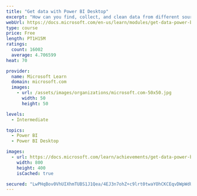 ```yaml
---
title: "Get data with Power BI Desktop"
excerpt: "How can you find, collect, and clean data from different sources? Power BI is a tool for making sense of your data. You will learn tricks to make data-gathering easier."
webUrl: https://docs.microsoft.com/en-us/learn/modules/get-data-power-bi/
type: course
price: Free
length: PT1H15M
ratings:
  count: 16002
  average: 4.706599
heat: 70

provider:
  name: Microsoft Learn
  domain: microsoft.com
  images:
    - url: /assets/images/organizations/microsoft.com-50x50.jpg
      width: 50
      height: 50

levels:
  - Intermediate

topics:
  - Power BI
  - Power BI Desktop

images:
  - url: https://docs.microsoft.com/learn/achievements/get-data-power-bi-desktop-social.png
    width: 800
    height: 400
    isCached: true

secured: "LwPHqBov0VhUIXhmTUBS1J1Qea/4EJ3n7ohZ+c9lrt0twaYOhCKCEqvDWpWdUp1Sgtzzl2XT/3nkzLSktWfpNUgcxEDR2ZpfH+83CnreFni4jfpOb2nrkQKOYe0DNopyaYW5yIMFc43ZFBFhups8zOHLMMbQ1qJJWq6lUB1Wq9NHOpqA68mXLT6B+gZVtkVdIf9/Ip8/iwQd3tzALRRgc+3gmyN6OHzXZshSHJI1Yp3BoV08eMYlAUaMMb3JoNy+u4Cc0YCxKnFjWtQlUevz/+Xv7Qrj8ezeETN8BfbRAC4MeseedpK94E5fmpvYo3FfIfB+kbFMK5Epa6BqrRnlA4ilkW952q+rdjb0GC7J52jvBn39cf4+N4wNwDFlgYsQOPNzrPeM5+P1LUSI4pLUlmar25P3g37qQBXJF0ErXTtkKsgmCRqgNiLcqoc2KXJ5;rEkDWWIiFFkboVZ+ccOdRA=="
---
```



